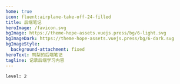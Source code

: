 ```yaml
---
home: true
icon: fluent:airplane-take-off-24-filled
title: 后端笔记
heroImage: /favicon.svg
bgImage: https://theme-hope-assets.vuejs.press/bg/6-light.svg
bgImageDark: https://theme-hope-assets.vuejs.press/bg/6-dark.svg
bgImageStyle:
  background-attachment: fixed
heroText: 鸭梨的后端笔记
tagline: 记录后端学习内容
---
```


```component Catalog
level: 2
```
